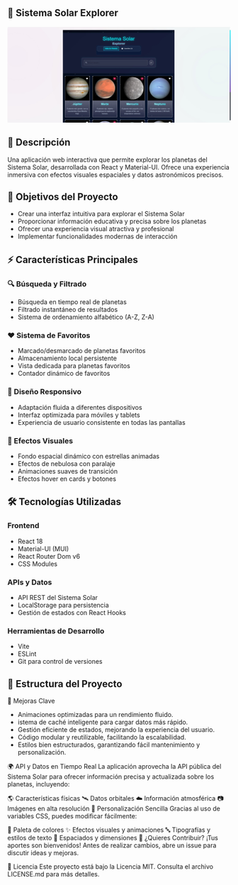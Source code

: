 ## 🌌 Sistema Solar Explorer

![Sistema Solar](https://raw.githubusercontent.com/Alejandroclaro1227/ReactSistema/refs/heads/main/pruebas/img1.jfif)

## 📝 Descripción
Una aplicación web interactiva que permite explorar los planetas del Sistema Solar, desarrollada con React y Material-UI. Ofrece una experiencia inmersiva con efectos visuales espaciales y datos astronómicos precisos.



## 🎯 Objetivos del Proyecto
- Crear una interfaz intuitiva para explorar el Sistema Solar
- Proporcionar información educativa y precisa sobre los planetas
- Ofrecer una experiencia visual atractiva y profesional
- Implementar funcionalidades modernas de interacción

## ⚡ Características Principales

### 🔍 Búsqueda y Filtrado
- Búsqueda en tiempo real de planetas
- Filtrado instantáneo de resultados
- Sistema de ordenamiento alfabético (A-Z, Z-A)

### ❤️ Sistema de Favoritos
- Marcado/desmarcado de planetas favoritos
- Almacenamiento local persistente
- Vista dedicada para planetas favoritos
- Contador dinámico de favoritos

### 📱 Diseño Responsivo
- Adaptación fluida a diferentes dispositivos
- Interfaz optimizada para móviles y tablets
- Experiencia de usuario consistente en todas las pantallas

### 🎨 Efectos Visuales
- Fondo espacial dinámico con estrellas animadas
- Efectos de nebulosa con paralaje
- Animaciones suaves de transición
- Efectos hover en cards y botones

## 🛠️ Tecnologías Utilizadas

### Frontend
- React 18
- Material-UI (MUI)
- React Router Dom v6
- CSS Modules

### APIs y Datos
- API REST del Sistema Solar
- LocalStorage para persistencia
- Gestión de estados con React Hooks

### Herramientas de Desarrollo
- Vite
- ESLint
- Git para control de versiones

## 📂 Estructura del Proyecto

🚀 Mejoras Clave
- Animaciones optimizadas para un rendimiento fluido.
- istema de caché inteligente para cargar datos más rápido.
- Gestión eficiente de estados, mejorando la experiencia del usuario.
- Código modular y reutilizable, facilitando la escalabilidad.
- Estilos bien estructurados, garantizando fácil mantenimiento y personalización.

🌍 API y Datos en Tiempo Real
La aplicación aprovecha la API pública del Sistema Solar para ofrecer información precisa y actualizada sobre los planetas, incluyendo:

🌎 Características físicas
🛰️ Datos orbitales
☁️ Información atmosférica
📷 Imágenes en alta resolución
🎨 Personalización Sencilla
Gracias al uso de variables CSS, puedes modificar fácilmente:

🎨 Paleta de colores
✨ Efectos visuales y animaciones
🔤 Tipografías y estilos de texto
📏 Espaciados y dimensiones
🤝 ¿Quieres Contribuir?
¡Tus aportes son bienvenidos! Antes de realizar cambios, abre un issue para discutir ideas y mejoras.

📜 Licencia
Este proyecto está bajo la Licencia MIT. Consulta el archivo LICENSE.md para más detalles.
